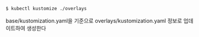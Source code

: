 ```bash
$ kubectl kustomize ./overlays
```

base/kustomization.yaml을 기준으로 overlays/kustomization.yaml 정보로 업데이트하여 생성한다